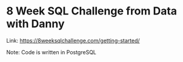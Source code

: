 # 8 Week SQL Challenge from Data with Danny
Link: https://8weeksqlchallenge.com/getting-started/

Note: Code is written in PostgreSQL
